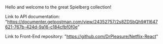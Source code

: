 Hello and welcome to the great Spielberg collection!

Link to API documentation: 
"https://documenter.getpostman.com/view/24352757/2s8ZDSbQh9#11647621-767b-424d-9a16-c184cfbf0f0e"

Link to Front-End repository:
"https://github.com/DrPleasure/Netflix-React"